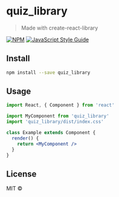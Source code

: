 # quiz_library

> Made with create-react-library

[![NPM](https://img.shields.io/npm/v/quiz_library.svg)](https://www.npmjs.com/package/quiz_library) [![JavaScript Style Guide](https://img.shields.io/badge/code_style-standard-brightgreen.svg)](https://standardjs.com)

## Install

```bash
npm install --save quiz_library
```

## Usage

```jsx
import React, { Component } from 'react'

import MyComponent from 'quiz_library'
import 'quiz_library/dist/index.css'

class Example extends Component {
  render() {
    return <MyComponent />
  }
}
```

## License

MIT © [](https://github.com/)
